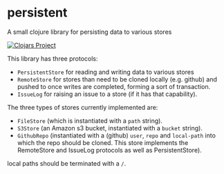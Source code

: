 # persistent
A small clojure library for persisting data to various stores

[![Clojars Project](https://img.shields.io/clojars/v/persistent.svg)](https://clojars.org/persistent)

This library has three protocols:
- `PersistentStore` for reading and writing data to various stores
- `RemoteStore` for stores than need to be cloned locally (e.g. github) and pushed to once writes are completed, forming a sort of transaction.
- `IssueLog` for raising an issue to a store (if it has that capability).

The three types of stores currently implemented are:

- `FileStore` (which is instantiated with a `path` string).
- `S3Store` (an Amazon s3 bucket, instantiated with a `bucket` string).
- `GithubRepo` (instantiated with a (github) `user`, `repo` and `local-path` into which the repo should be cloned. This store implements the RemoteStore and IssueLog protocols as well as PersistentStore).

local paths should be terminated with a `/`.

